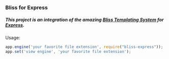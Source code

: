 ### Bliss for Express

##### This project is an integration of the amazing [Bliss Templating System](https://github.com/cstivers78/bliss) for [Express](https://github.com/visionmedia/express).

Usage:
```javascript
app.engine('your favorite file extension', require("bliss-express"));
app.set('view engine', 'your favorite file extension');
```
